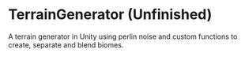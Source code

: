 # TerrainGenerator (Unfinished)

A terrain generator in Unity using perlin noise and custom functions to create, separate and blend biomes.
